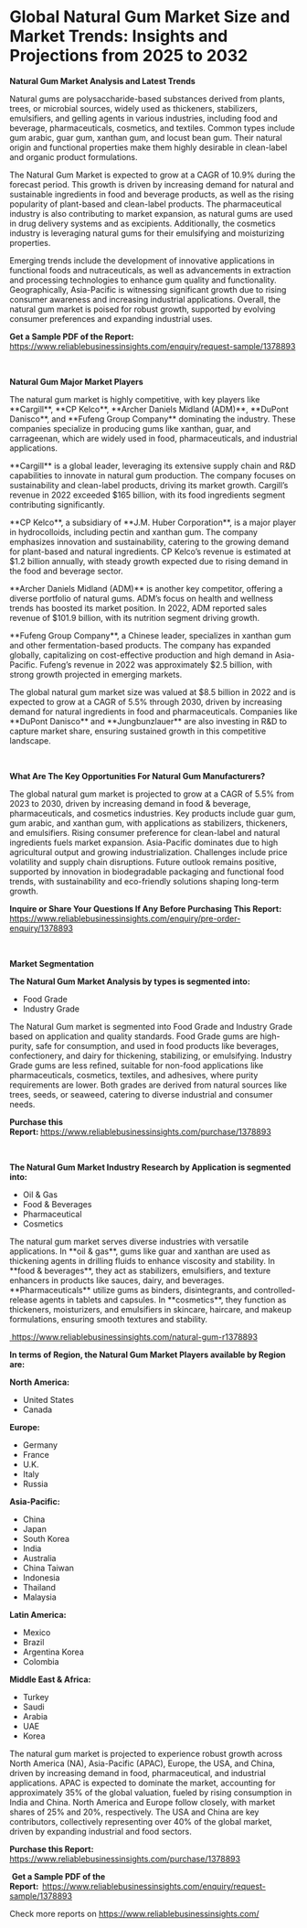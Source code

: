 <p><h1>Global Natural Gum Market Size and Market Trends: Insights and Projections from 2025 to 2032</h1></p><p><strong>Natural Gum Market Analysis and Latest Trends</strong></p>
<p><p>Natural gums are polysaccharide-based substances derived from plants, trees, or microbial sources, widely used as thickeners, stabilizers, emulsifiers, and gelling agents in various industries, including food and beverage, pharmaceuticals, cosmetics, and textiles. Common types include gum arabic, guar gum, xanthan gum, and locust bean gum. Their natural origin and functional properties make them highly desirable in clean-label and organic product formulations.</p><p>The Natural Gum Market is expected to grow at a CAGR of 10.9% during the forecast period. This growth is driven by increasing demand for natural and sustainable ingredients in food and beverage products, as well as the rising popularity of plant-based and clean-label products. The pharmaceutical industry is also contributing to market expansion, as natural gums are used in drug delivery systems and as excipients. Additionally, the cosmetics industry is leveraging natural gums for their emulsifying and moisturizing properties.</p><p>Emerging trends include the development of innovative applications in functional foods and nutraceuticals, as well as advancements in extraction and processing technologies to enhance gum quality and functionality. Geographically, Asia-Pacific is witnessing significant growth due to rising consumer awareness and increasing industrial applications. Overall, the natural gum market is poised for robust growth, supported by evolving consumer preferences and expanding industrial uses.</p></p>
<p><strong>Get a Sample PDF of the Report:&nbsp;</strong> <a href="https://www.reliablebusinessinsights.com/enquiry/request-sample/1378893?utm_campaign=2139&utm_medium=2&utm_source=Github&utm_content=ia&utm_term=25012025&utm_id=natural-gum">https://www.reliablebusinessinsights.com/enquiry/request-sample/1378893</a></p>
<p>&nbsp;</p>
<p><strong>Natural Gum Major Market Players</strong></p>
<p><p>The natural gum market is highly competitive, with key players like **Cargill**, **CP Kelco**, **Archer Daniels Midland (ADM)**, **DuPont Danisco**, and **Fufeng Group Company** dominating the industry. These companies specialize in producing gums like xanthan, guar, and carrageenan, which are widely used in food, pharmaceuticals, and industrial applications.</p><p>**Cargill** is a global leader, leveraging its extensive supply chain and R&D capabilities to innovate in natural gum production. The company focuses on sustainability and clean-label products, driving its market growth. Cargill’s revenue in 2022 exceeded $165 billion, with its food ingredients segment contributing significantly.</p><p>**CP Kelco**, a subsidiary of **J.M. Huber Corporation**, is a major player in hydrocolloids, including pectin and xanthan gum. The company emphasizes innovation and sustainability, catering to the growing demand for plant-based and natural ingredients. CP Kelco’s revenue is estimated at $1.2 billion annually, with steady growth expected due to rising demand in the food and beverage sector.</p><p>**Archer Daniels Midland (ADM)** is another key competitor, offering a diverse portfolio of natural gums. ADM’s focus on health and wellness trends has boosted its market position. In 2022, ADM reported sales revenue of $101.9 billion, with its nutrition segment driving growth.</p><p>**Fufeng Group Company**, a Chinese leader, specializes in xanthan gum and other fermentation-based products. The company has expanded globally, capitalizing on cost-effective production and high demand in Asia-Pacific. Fufeng’s revenue in 2022 was approximately $2.5 billion, with strong growth projected in emerging markets.</p><p>The global natural gum market size was valued at $8.5 billion in 2022 and is expected to grow at a CAGR of 5.5% through 2030, driven by increasing demand for natural ingredients in food and pharmaceuticals. Companies like **DuPont Danisco** and **Jungbunzlauer** are also investing in R&D to capture market share, ensuring sustained growth in this competitive landscape.</p></p>
<p>&nbsp;</p>
<p><strong>What Are The Key Opportunities For Natural Gum Manufacturers?</strong></p>
<p><p>The global natural gum market is projected to grow at a CAGR of 5.5% from 2023 to 2030, driven by increasing demand in food & beverage, pharmaceuticals, and cosmetics industries. Key products include guar gum, gum arabic, and xanthan gum, with applications as stabilizers, thickeners, and emulsifiers. Rising consumer preference for clean-label and natural ingredients fuels market expansion. Asia-Pacific dominates due to high agricultural output and growing industrialization. Challenges include price volatility and supply chain disruptions. Future outlook remains positive, supported by innovation in biodegradable packaging and functional food trends, with sustainability and eco-friendly solutions shaping long-term growth.</p></p>
<p><strong>Inquire or Share Your Questions If Any Before Purchasing This Report:</strong> <a href="https://www.reliablebusinessinsights.com/enquiry/pre-order-enquiry/1378893?utm_campaign=2139&utm_medium=2&utm_source=Github&utm_content=ia&utm_term=25012025&utm_id=natural-gum">https://www.reliablebusinessinsights.com/enquiry/pre-order-enquiry/1378893</a></p>
<p>&nbsp;</p>
<p><strong>Market Segmentation</strong></p>
<p><strong>The Natural Gum Market Analysis by types is segmented into:</strong></p>
<p><ul><li>Food Grade</li><li>Industry Grade</li></ul></p>
<p><p>The Natural Gum market is segmented into Food Grade and Industry Grade based on application and quality standards. Food Grade gums are high-purity, safe for consumption, and used in food products like beverages, confectionery, and dairy for thickening, stabilizing, or emulsifying. Industry Grade gums are less refined, suitable for non-food applications like pharmaceuticals, cosmetics, textiles, and adhesives, where purity requirements are lower. Both grades are derived from natural sources like trees, seeds, or seaweed, catering to diverse industrial and consumer needs.</p></p>
<p><strong>Purchase this Report:&nbsp;</strong><a href="https://www.reliablebusinessinsights.com/purchase/1378893?utm_campaign=2139&utm_medium=2&utm_source=Github&utm_content=ia&utm_term=25012025&utm_id=natural-gum">https://www.reliablebusinessinsights.com/purchase/1378893</a></p>
<p>&nbsp;</p>
<p><strong>The Natural Gum Market Industry Research by Application is segmented into:</strong></p>
<p><ul><li>Oil & Gas</li><li>Food & Beverages</li><li>Pharmaceutical</li><li>Cosmetics</li></ul></p>
<p><p>The natural gum market serves diverse industries with versatile applications. In **oil & gas**, gums like guar and xanthan are used as thickening agents in drilling fluids to enhance viscosity and stability. In **food & beverages**, they act as stabilizers, emulsifiers, and texture enhancers in products like sauces, dairy, and beverages. **Pharmaceuticals** utilize gums as binders, disintegrants, and controlled-release agents in tablets and capsules. In **cosmetics**, they function as thickeners, moisturizers, and emulsifiers in skincare, haircare, and makeup formulations, ensuring smooth textures and stability.</p></p>
<p><a href="https://www.reliablebusinessinsights.com/natural-gum-r1378893?utm_campaign=2139&utm_medium=2&utm_source=Github&utm_content=ia&utm_term=25012025&utm_id=natural-gum">&nbsp;https://www.reliablebusinessinsights.com/natural-gum-r1378893</a></p>
<p><strong>In terms of Region, the Natural Gum Market Players available by Region are:</strong></p>
<p>
    <p> <strong> North America: </strong>
        <ul>
            <li>United States</li>
            <li>Canada</li>
        </ul>
        </p> 
    <p> <strong> Europe: </strong>
        <ul>
            <li>Germany</li>
            <li>France</li>
            <li>U.K.</li>
            <li>Italy</li>
            <li>Russia</li>
        </ul>
        </p> 
    <p> <strong> Asia-Pacific: </strong>
        <ul>
            <li>China</li>
            <li>Japan</li>
            <li>South Korea</li>
            <li>India</li>
            <li>Australia</li>
            <li>China Taiwan</li>
            <li>Indonesia</li>
            <li>Thailand</li>
            <li>Malaysia</li>
        </ul>
        </p> 
    <p> <strong> Latin America: </strong>
        <ul>
            <li>Mexico</li>
            <li>Brazil</li>
            <li>Argentina Korea</li>
            <li>Colombia</li>
        </ul>
        </p> 
    <p> <strong> Middle East & Africa: </strong>
        <ul>
            <li>Turkey</li>
            <li>Saudi</li>
            <li>Arabia</li>
            <li>UAE</li>
            <li>Korea</li>
        </ul>
    </p>
    </p>
<p><p>The natural gum market is projected to experience robust growth across North America (NA), Asia-Pacific (APAC), Europe, the USA, and China, driven by increasing demand in food, pharmaceutical, and industrial applications. APAC is expected to dominate the market, accounting for approximately 35% of the global valuation, fueled by rising consumption in India and China. North America and Europe follow closely, with market shares of 25% and 20%, respectively. The USA and China are key contributors, collectively representing over 40% of the global market, driven by expanding industrial and food sectors.</p></p>
<p><strong>Purchase this Report: </strong><a href="https://www.reliablebusinessinsights.com/purchase/1378893?utm_campaign=2139&utm_medium=2&utm_source=Github&utm_content=ia&utm_term=25012025&utm_id=natural-gum">https://www.reliablebusinessinsights.com/purchase/1378893</a></p>
<p>&nbsp;<strong>Get a Sample PDF of the Report:&nbsp;&nbsp;</strong><a href="https://www.reliablebusinessinsights.com/enquiry/request-sample/1378893?utm_campaign=2139&utm_medium=2&utm_source=Github&utm_content=ia&utm_term=25012025&utm_id=natural-gum">https://www.reliablebusinessinsights.com/enquiry/request-sample/1378893</a></p>
<p><strong></strong></p>
<p>Check more reports on <a href="https://www.reliablebusinessinsights.com/?utm_campaign=2139&utm_medium=2&utm_source=Github&utm_content=ia&utm_term=25012025&utm_id=natural-gum">https://www.reliablebusinessinsights.com/</a></p>